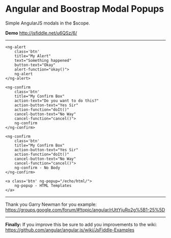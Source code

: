 Angular and Boostrap Modal Popups
================

Simple AngularJS modals in the $scope.

**Demo** http://jsfiddle.net/u6QSz/6/

* * *
  
    <ng-alert 
        class='btn' 
        title="My Alert" 
        text="Something happened" 
        button-text="Okay" 
        alert-function="okay()">
        ng-alert
    </ng-alert>
  
    <ng-confirm 
        class='btn' 
        title="My Confirm Box" 
        action-text="Do you want to do this?" 
        action-button-text="Yes Sir" 
        action-function="doIt()" 
        cancel-button-text="No Way" 
        cancel-function="cancel()">
        ng-confirm
    </ng-confirm>
  
    <ng-confirm 
        class='btn' 
        title="My Confirm Box" 
        action-button-text="Yes Sir" 
        action-function="doIt()" 
        cancel-button-text="No Way" 
        cancel-function="cancel()">
        ng-confirm - No Body
    </ng-confirm>
  
    <a class='btn' ng-popup="/echo/html/">
        ng-popup - HTML Templates
    </a>

* * *

Thank you Garry Newman for you example: https://groups.google.com/forum/#!topic/angular/rUttYjuRo2g%5B1-25%5D 

* * *

**Finally:** If you improve this be sure to add you improvements to the wiki: https://github.com/angular/angular.js/wiki/JsFiddle-Examples
